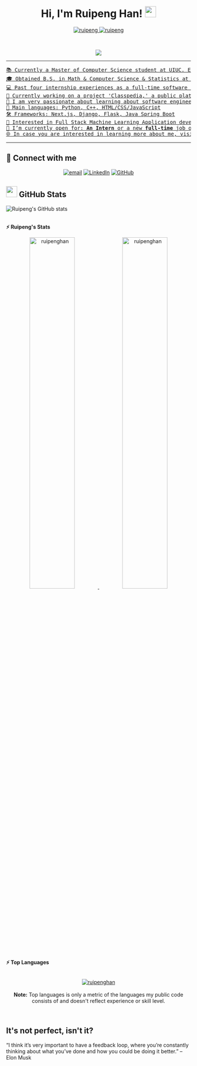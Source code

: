 <h1 align="center">
Hi, I'm Ruipeng Han!
	<a href="https://github.com/ruipenghan" target="_self">
		<img src="https://media.giphy.com/media/hvRJCLFzcasrR4ia7z/giphy.gif" width="30">
	</a>
</h1>
<p align="center">
	<a href="https://github.com/ruipenghan">
		<img src="https://komarev.com/ghpvc/?username=ruipenghan&label=Profile%20views&color=0e75b6&style=flat" alt="ruipeng" />
	</a>
	<a href="https://github.com/ruipenghan">
		<img src="https://img.shields.io/github/followers/ruipenghan?label=Followers" alt="ruipeng" />
	</a>
</p>
<br/>
<p align="center">
	<a href="https://github.com/ruipenghan">
		<img src="https://readme-typing-svg.herokuapp.com?lines=Math+and+Computer+Science+and+Statistics+Student;Experienced+Full+Stack+Web+Developer;Open+for+job+opportunities;DS%20|%20AI%20|%20ML%20Enthusiastic;Always%20learning%20new%20things&center=true&width=580&height=45">
</p>

<hr>

<pre>
📚 Currently a Master of Computer Science student at UIUC. Expect to graduate in May 2024.
🎓 Obtained B.S. in Math & Computer Science & Statistics at UIUC in May 2023.
💻 Past four internship experiences as a full-time software engineer.
🔭 Currently working on a project 'Classpedia,' a public platform for University course reviews, and lc-gg.com, an online group-study leetcoder contest platform.
🌱 I am very passionate about learning about software engineering and machine Learning
🌟 Main languages: Python, C++, HTML/CSS/JavaScript
🛠️ Frameworks: Next.js, Django, Flask, Java Spring Boot
🚩 Interested in Full Stack Machine Learning Application development
🤔 I’m currently open for: <b>An Intern</b> or a new <b>full-time</b> job opportunity. 
🌐 In case you are interested in learning more about me, visit my website at <a href="https://www.ruipenghan.com" target="_blank">https://www.ruipenghan.com</a>, or find my CV here at <a href="https://www.ruipenghan.com/static/files/CV.pdf" target="_blank">https://www.ruipenghan.com/cv</a> .
</pre>
<hr>

## 🤝 Connect with me
<p align="center">
	<a href="mailto:ruipeng2@illinois.edu"><img img src="https://img.shields.io/badge/email-email-informational?style=plastic" alt="email"/></a>
	<a href="https://www.linkedin.com/in/ruipenghan/"><img src="https://img.shields.io/badge/linkedin-%230A66C2.svg?style=plastic&logo=linkedin&logoColor=white" alt="LinkedIn"/></a>
	<a href="https://github.com/RuipengHan"><img src="https://img.shields.io/badge/github-%23181717.svg?style=plastic&logo=github&logoColor=white" alt="GitHub"/></a>
</p>

## <a href="https://github.com/ruipenghan"><img src="https://www.google.com/url?sa=i&url=https%3A%2F%2Ficon-icons.com%2Ficon%2Fgithub%2F125270&psig=AOvVaw0VWpQBHVdl50dhyypfDjYC&ust=1695458024685000&source=images&cd=vfe&opi=89978449&ved=0CA8QjRxqFwoTCOCd-b3nvYEDFQAAAAAdAAAAABAD" width="30"></a> GitHub Stats

![Ruipeng's GitHub stats](https://github-readme-stats.vercel.app/api?username=RuipengHan&show_icons=true&theme=radical&include_all_commits=true&count_private=true)

<br/>
<summary><b>⚡ Ruipeng's Stats</b></summary
<br/>
<p align="center">
	<a href="https://github.com/ruipenghan">
	<img width="49.5%" src="https://github-readme-stats.vercel.app/api?username=ruipenghan&show_icons=true&include_all_commits=true&count_private=true" alt="ruipenghan">
	<img width="49.5%" src="https://github-readme-streak-stats.herokuapp.com/?user=ruipenghan" alt="ruipenghan">
	</a>
	<br/>
</p>
<br/>

<summary><b>⚡ Top Languages</b></summary>
<br/>

<p align="center">
	<a href="https://github.com/ruipenghan">
	<img src="https://github-readme-stats.vercel.app/api/top-langs/?username=ruipenghan&langs_count=8&layout=compact" alt="ruipenghan">
	</a>
	<br/>
<br/>
<b>Note:</b> Top languages is only a metric of the languages my public code consists of and doesn't reflect experience or skill level.
</p>
<br/>

## It's not perfect, isn't it?

“I think it’s very important to have a feedback loop, where you’re constantly thinking about what you’ve done and how you could be doing it better.”
– Elon Musk

